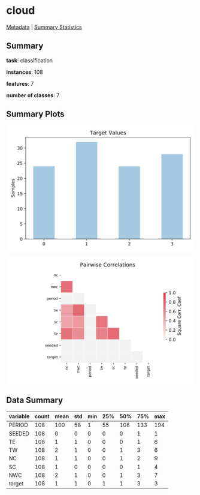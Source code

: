 # cloud

[Metadata](metadata.yaml) | [Summary Statistics](summary_stats.csv)

## Summary

**task**: classification

**instances**: 108

**features**: 7

**number of classes**: 7

## Summary Plots

![Labels](label.svg)

![Corr](corr.svg)

## Data Summary

|	variable	|	count	|	mean	|	std	|	min	|	25%	|	50%	|	75%	|	max|
| --- | --- | --- | --- | --- | --- | --- | --- | --- |
|	PERIOD	|	108	|	100	|	58	|	1	|	55	|	106	|	133	|	194
|	SEEDED	|	108	|	0	|	0	|	0	|	0	|	0	|	1	|	1
|	TE	|	108	|	1	|	1	|	0	|	0	|	0	|	1	|	6
|	TW	|	108	|	2	|	1	|	0	|	0	|	1	|	3	|	6
|	NC	|	108	|	1	|	1	|	0	|	0	|	1	|	2	|	9
|	SC	|	108	|	1	|	0	|	0	|	0	|	0	|	1	|	4
|	NWC	|	108	|	2	|	1	|	0	|	0	|	1	|	3	|	7
|	target	|	108	|	1	|	1	|	0	|	1	|	1	|	3	|	3
